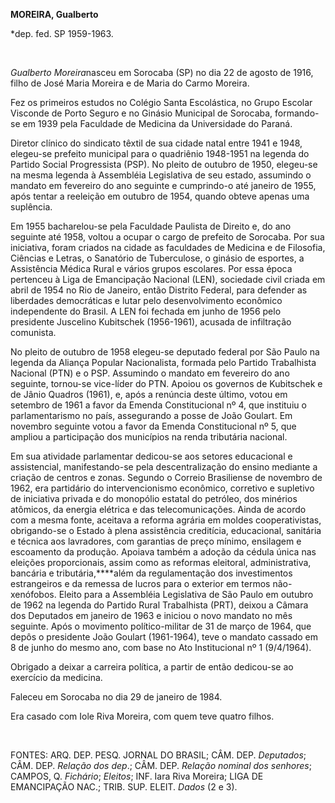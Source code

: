 **MOREIRA, Gualberto**

\*dep. fed. SP 1959-1963.

 

*Gualberto Moreira*nasceu em Sorocaba (SP) no dia 22 de agosto de 1916,
filho de José Maria Moreira e de Maria do Carmo Moreira.

Fez os primeiros estudos no Colégio Santa Escolástica, no Grupo Escolar
Visconde de Porto Seguro e no Ginásio Municipal de Sorocaba, formando-se
em 1939 pela Faculdade de Medicina da Universidade do Paraná.

Diretor clínico do sindicato têxtil de sua cidade natal entre 1941 e
1948, elegeu-se prefeito municipal para o quadriênio 1948-1951 na
legenda do Partido Social Progressista (PSP). No pleito de outubro de
1950, elegeu-se na mesma legenda à Assembléia Legislativa de seu estado,
assumindo o mandato em fevereiro do ano seguinte e cumprindo-o até
janeiro de 1955, após tentar a reeleição em outubro de 1954, quando
obteve apenas uma suplência.

Em 1955 bacharelou-se pela Faculdade Paulista de Direito e, do ano
seguinte até 1958, voltou a ocupar o cargo de prefeito de Sorocaba. Por
sua iniciativa, foram criados na cidade as faculdades de Medicina e de
Filosofia, Ciências e Letras, o Sanatório de Tuberculose, o ginásio de
esportes, a Assistência Médica Rural e vários grupos escolares. Por essa
época pertenceu à Liga de Emancipação Nacional (LEN), sociedade civil
criada em abril de 1954 no Rio de Janeiro, então Distrito Federal, para
defender as liberdades democráticas e lutar pelo desenvolvimento
econômico independente do Brasil. A LEN foi fechada em junho de 1956
pelo presidente Juscelino Kubitschek (1956-1961), acusada de infiltração
comunista.

No pleito de outubro de 1958 elegeu-se deputado federal por São Paulo na
legenda da Aliança Popular Nacionalista, formada pelo Partido
Trabalhista Nacional (PTN) e o PSP. Assumindo o mandato em fevereiro do
ano seguinte, tornou-se vice-líder do PTN. Apoiou os governos de
Kubitschek e de Jânio Quadros (1961), e, após a renúncia deste último,
votou em setembro de 1961 a favor da Emenda Constitucional nº 4, que
instituiu o parlamentarismo no país, assegurando a posse de João
Goulart. Em novembro seguinte votou a favor da Emenda Constitucional nº
5, que ampliou a participação dos municípios na renda tributária
nacional.

Em sua atividade parlamentar dedicou-se aos setores educacional e
assistencial, manifestando-se pela descentralização do ensino mediante a
criação de centros e zonas. Segundo o Correio Brasiliense de novembro de
1962, era partidário do intervencionismo econômico, corretivo e
supletivo de iniciativa privada e do monopólio estatal do petróleo, dos
minérios atômicos, da energia elétrica e das telecomunicações. Ainda de
acordo com a mesma fonte, aceitava a reforma agrária em moldes
cooperativistas, obrigando-se o Estado à plena assistência creditícia,
educacional, sanitária e técnica aos lavradores, com garantias de preço
mínimo, ensilagem e escoamento da produção. Apoiava também a adoção da
cédula única nas eleições proporcionais, assim como as reformas
eleitoral, administrativa, bancária e tributária,****além da
regulamentação dos investimentos estrangeiros e da remessa de lucros
para o exterior em termos não-xenófobos. Eleito para a Assembléia
Legislativa de São Paulo em outubro de 1962 na legenda do Partido Rural
Trabalhista (PRT), deixou a Câmara dos Deputados em janeiro de 1963 e
iniciou o novo mandato no mês seguinte. Após o movimento
político-militar de 31 de março de 1964, que depôs o presidente João
Goulart (1961-1964), teve o mandato cassado em 8 de junho do mesmo ano,
com base no Ato Institucional nº 1 (9/4/1964).

Obrigado a deixar a carreira política, a partir de então dedicou-se ao
exercício da medicina.

Faleceu em Sorocaba no dia 29 de janeiro de 1984.

Era casado com Iole Riva Moreira, com quem teve quatro filhos.

 

FONTES: ARQ. DEP. PESQ. JORNAL DO BRASIL; CÂM. DEP. *Deputados*; CÂM.
DEP. *Relação dos dep*.; CÂM. DEP. *Relação nominal dos senhores*;
CAMPOS, Q. *Fichário*; *Eleitos*; INF. Iara Riva Moreira; LIGA DE
EMANCIPAÇÃO NAC.; TRIB. SUP. ELEIT. *Dados* (2 e 3).

 
